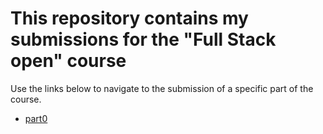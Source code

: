 # This repository contains my submissions for the "Full Stack open" course

Use the links below to navigate to the submission of a specific part of the course.

* [part0](./part0/README.md)